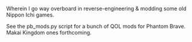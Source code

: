 Wherein I go way overboard in reverse-engineering & modding some old Nippon Ichi games.

See the pb_mods.py script for a bunch of QOL mods for Phantom Brave. Makai Kingdom ones forthcoming.
